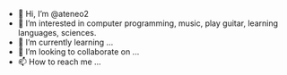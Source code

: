 - 👋 Hi, I’m @ateneo2
- 👀 I’m interested in computer programming, music, play guitar, learning languages, sciences.
- 🌱 I’m currently learning ...
- 💞️ I’m looking to collaborate on ...
- 📫 How to reach me ...

<!---
ateneo2/ateneo2 is a ✨ special ✨ repository because its `README.md` (this file) appears on your GitHub profile.
You can click the Preview link to take a look at your changes.
--->

